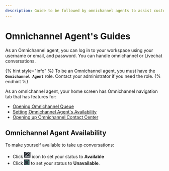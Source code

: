 ```yaml
---
description: Guide to be followed by omnichannel agents to assist customers.
---
```


# Omnichannel Agent's Guides

As an Omnichannel agent, you can log in to your workspace using your username or email, and password. You can handle omnichannel or Livechat conversations.

{% hint style="info" %}
To be an Omnichannel agent, you must have the **`Omnichannel Agent`** role. Contact your administrator if you need the role.
{% endhint %}

As an omnichannel agent, your home screen has Omnichannel navigation tab that has features for:

* [Opening Omnichannel Queue](omnichannel-queue.md)
* [Setting Omnichannel Agent's Availability](./#omnichannel-agent-availability)
* [Opening up Omnichannel Contact Center](omnichannel-contact-center/)

## Omnichannel Agent Availability

To make yourself available to take up conversations:

* Click ![](../../.gitbook/assets/chats-off.png) icon to set your status to **Available**
* Click <img src="../../.gitbook/assets/chats-on.png" alt="" data-size="line"> to set your status to **Unavailable**.

